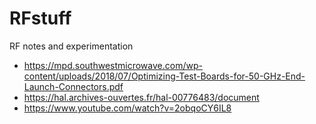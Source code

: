 # RFstuff
RF notes and experimentation

* https://mpd.southwestmicrowave.com/wp-content/uploads/2018/07/Optimizing-Test-Boards-for-50-GHz-End-Launch-Connectors.pdf
* https://hal.archives-ouvertes.fr/hal-00776483/document
* https://www.youtube.com/watch?v=2obqoCY6IL8
